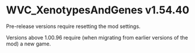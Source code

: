 # WVC_XenotypesAndGenes v1.54.40
 
Pre-release versions require resetting the mod settings.

Versions above 1.00.96 require (when migrating from earlier versions of the mod) a new game.